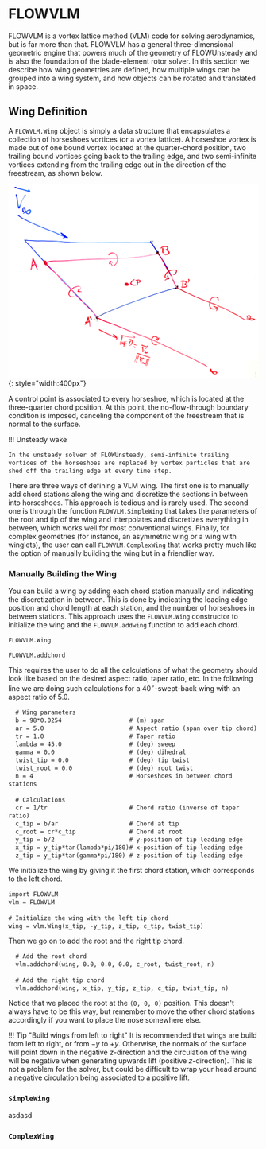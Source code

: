 # FLOWVLM

FLOWVLM is a vortex lattice method (VLM) code for solving aerodynamics, but is far more than that.
FLOWVLM has a general three-dimensional geometric engine that powers much of the geometry of FLOWUnsteady and is also the foundation of the blade-element rotor solver.
In this section we describe how wing geometries are defined, how multiple wings can be grouped into a wing system, and how objects can be rotated and translated in space.

## Wing Definition
A `FLOWVLM.Wing` object is simply a data structure that encapsulates a collection of horseshoes vortices (or a vortex lattice).
A horseshoe vortex is made out of one bound vortex located at the quarter-chord position, two trailing bound vortices going back to the trailing edge, and two semi-infinite vortices extending from the trailing edge out in the direction of the freestream, as shown below.

![](../assets/referencefigs/horseshoe00.png){: style="width:400px"}

A control point is associated to every horseshoe, which is located at the three-quarter chord position.
At this point, the no-flow-through boundary condition is imposed, canceling the component of the freestream that is normal to the surface.

!!! Unsteady wake

    In the unsteady solver of FLOWUnsteady, semi-infinite trailing vortices of the horseshoes are replaced by vortex particles that are shed off the trailing edge at every time step.

There are three ways of defining a VLM wing. The first one is to manually add chord stations along the wing and discretize the sections in between into horseshoes.
This approach is tedious and is rarely used.
The second one is through the function `FLOWVLM.SimpleWing` that takes the parameters of the root and tip of the wing and interpolates and discretizes everything in between, which works well for most conventional wings.
Finally, for complex geometries (for instance, an asymmetric wing or a wing with winglets), the user can call `FLOWVLM.ComplexWing` that works pretty much like the option of manually building the wing but in a friendlier way.

### Manually Building the Wing
  You can build a wing by adding each chord station manually and indicating the discretization in between.
  This is done by indicating the leading edge position and chord length at each station, and the number of horseshoes in between stations.
  This approach uses the `FLOWVLM.Wing` constructor to initialize the wing and the `FLOWVLM.addwing` function to add each chord.

```@docs
FLOWVLM.Wing
```

```@docs
FLOWVLM.addchord
```

  This requires the user to do all the calculations of what the geometry should look like based on the desired aspect ratio, taper ratio, etc.
  In the following line we are doing such calculations for a $40^\circ$-swept-back wing with an aspect ratio of 5.0.

```
  # Wing parameters
  b = 98*0.0254                   # (m) span
  ar = 5.0                        # Aspect ratio (span over tip chord)
  tr = 1.0                        # Taper ratio
  lambda = 45.0                   # (deg) sweep
  gamma = 0.0                     # (deg) dihedral
  twist_tip = 0.0                 # (deg) tip twist
  twist_root = 0.0                # (deg) root twist
  n = 4                           # Horseshoes in between chord stations

  # Calculations
  cr = 1/tr                       # Chord ratio (inverse of taper ratio)
  c_tip = b/ar                    # Chord at tip
  c_root = cr*c_tip               # Chord at root
  y_tip = b/2                     # y-position of tip leading edge
  x_tip = y_tip*tan(lambda*pi/180)# x-position of tip leading edge
  z_tip = y_tip*tan(gamma*pi/180) # z-position of tip leading edge
```

  We initialize the wing by giving it the first chord station, which corresponds to the left chord.

```
import FLOWVLM
vlm = FLOWVLM

# Initialize the wing with the left tip chord
wing = vlm.Wing(x_tip, -y_tip, z_tip, c_tip, twist_tip)
```

  Then we go on to add the root and the right tip chord.
```
  # Add the root chord
  vlm.addchord(wing, 0.0, 0.0, 0.0, c_root, twist_root, n)

  # Add the right tip chord
  vlm.addchord(wing, x_tip, y_tip, z_tip, c_tip, twist_tip, n)
```
  Notice that we placed the root at the `(0, 0, 0)` position.
  This doesn't always have to be this way, but remember to move the other chord stations accordingly if you want to place the nose somewhere else.

!!! Tip "Build wings from left to right"
    It is recommended that wings are build from left to right, or from $-y$ to $+y$.
    Otherwise, the normals of the surface will point down in the negative $z$-direction and the circulation of the wing will be negative when generating upwards lift (positive $z$-direction).
    This is not a problem for the solver, but could be difficult to wrap your head around a negative circulation being associated to a positive lift.


### `SimpleWing`
asdasd

### `ComplexWing`
